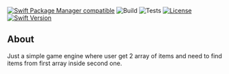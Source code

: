 [![Swift Package Manager compatible](https://img.shields.io/badge/Swift%20Package%20Manager-compatible-brightgreen.svg)](https://github.com/apple/swift-package-manager)
![Build](https://github.com/NateCost/MiniToolEngine/workflows/Build/badge.svg)
![Tests](https://github.com/NateCost/MiniToolEngine/workflows/Tests/badge.svg?branch=master)
[![License](https://img.shields.io/cocoapods/l/BadgeSwift.svg?style=flat)](/LICENSE)
[![Swift Version](https://img.shields.io/badge/Swift-5.1-F16D39.svg?style=flat)](https://developer.apple.com/swift)

## About

Just a simple game engine where user get 2 array of items and need to find items from first array inside second one.
